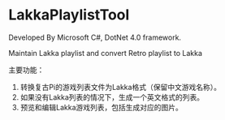 # LakkaPlaylistTool

Developed By Microsoft C#, DotNet 4.0 framework.

Maintain Lakka playlist and convert Retro playlist to Lakka

主要功能：
1. 转换复古Pi的游戏列表文件为Lakka格式（保留中文游戏名称）。
2. 如果没有Lakka列表的情况下，生成一个英文格式的列表。
3. 预览和编辑Lakka游戏列表，包括生成对应的图片。
